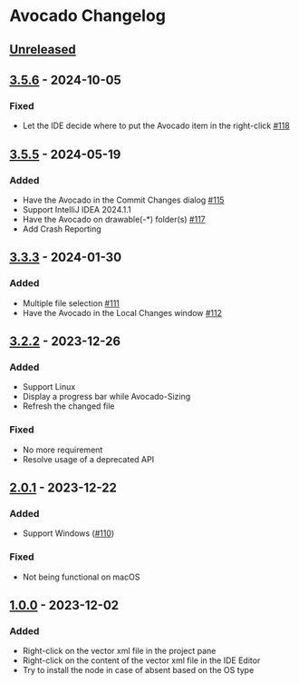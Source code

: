 <!-- Keep a Changelog guide -> https://keepachangelog.com -->

# Avocado Changelog

## [Unreleased]

## [3.5.6] - 2024-10-05

### Fixed

- Let the IDE decide where to put the Avocado item in the right-click [#118](https://github.com/Drjacky/Avocado/issues/118)

## [3.5.5] - 2024-05-19

### Added

- Have the Avocado in the Commit Changes dialog [#115](https://github.com/Drjacky/Avocado/issues/115)
- Support IntelliJ IDEA 2024.1.1
- Have the Avocado on drawable(-*) folder(s) [#117](https://github.com/Drjacky/Avocado/issues/117)
- Add Crash Reporting

## [3.3.3] - 2024-01-30

### Added

- Multiple file selection [#111](https://github.com/Drjacky/Avocado/issues/111)
- Have the Avocado in the Local Changes window [#112](https://github.com/Drjacky/Avocado/issues/112)

## [3.2.2] - 2023-12-26

### Added

- Support Linux
- Display a progress bar while Avocado-Sizing
- Refresh the changed file

### Fixed

- No more requirement
- Resolve usage of a deprecated API

## [2.0.1] - 2023-12-22

### Added

- Support Windows ([#110](https://github.com/Drjacky/Avocado/issues/110))

### Fixed

- Not being functional on macOS

## [1.0.0] - 2023-12-02

### Added

- Right-click on the vector xml file in the project pane
- Right-click on the content of the vector xml file in the IDE Editor
- Try to install the node in case of absent based on the OS type

[Unreleased]: https://github.com/Drjacky/Avocado/compare/v3.5.6...HEAD
[3.5.6]: https://github.com/Drjacky/Avocado/compare/v3.5.5...v3.5.6
[3.5.5]: https://github.com/Drjacky/Avocado/compare/v3.3.3...v3.5.5
[3.3.3]: https://github.com/Drjacky/Avocado/compare/v3.2.2...v3.3.3
[3.2.2]: https://github.com/Drjacky/Avocado/compare/v2.0.1...v3.2.2
[2.0.1]: https://github.com/Drjacky/Avocado/compare/v1.0.0...v2.0.1
[1.0.0]: https://github.com/Drjacky/Avocado/commits/v1.0.0
